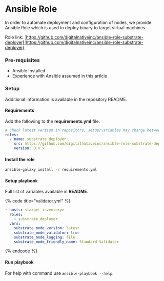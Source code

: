 # Ansible Role

In order to automate deployment and configuration of nodes, we provide Ansible Role which is used to deploy binary to target virtual machines.

Role link: [https://github.com/digitalnativeinc/ansible-role-substrate-deployer](https://github.com/digitalnativeinc/ansible-role-substrate-deployer)

### Pre-requisites

* Ansible installed
* Experience with Ansible assumed in this article

### Setup

Additional information is available in the repository README.

#### Requirements

Add the following to the **requirements.yml** file.

```yaml
# check latest version in repository, setup/variables may change between releases
roles:
  - name: substrate_deployer
    src: https://github.com/digitalnativeinc/ansible-role-substrate-deployer.git
    version: 0.x.x
```

#### Install the role

```bash
ansible-galaxy install -r requirements.yml
```

#### Setup playbook

Full list of variables available in **README**.

{% code title="validator.yml" %}
```yaml
- hosts: <target-inventory>
  roles:
    - substrate_deployer
  vars:
    substrate_node_version: latest
    substrate_node_validator: true
    substrate_node_logging: file
    substrate_node_friendly_name: Standard Validator
```
{% endcode %}

#### Run playbook

For help with command use `ansible-playbook --help`.

